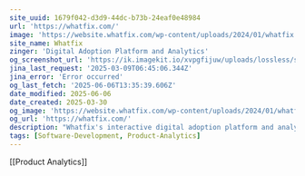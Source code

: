 ```yaml
---
site_uuid: 1679f042-d3d9-44dc-b73b-24eaf0e48984
url: 'https://whatfix.com/'
image: 'https://website.whatfix.com/wp-content/uploads/2024/01/whatfix.png'
site_name: Whatfix
zinger: 'Digital Adoption Platform and Analytics'
og_screenshot_url: 'https://ik.imagekit.io/xvpgfijuw/uploads/lossless/screenshots/20250605_Whatfix_og_screenshot.jpeg'
jina_last_request: '2025-03-09T06:45:06.344Z'
jina_error: 'Error occurred'
og_last_fetch: '2025-06-06T13:35:39.606Z'
date_modified: 2025-06-06
date_created: 2025-03-30
og_image: 'https://website.whatfix.com/wp-content/uploads/2024/01/whatfix.png'
og_url: 'https://whatfix.com/'
description: "Whatfix's interactive digital adoption platform and analytics enable employees with contextual user experiences, step-by-step guidance, self-help user support, and user behavior analytics to drive digital adoption for desktop, mobile, and web applications."
tags: [Software-Development, Product-Analytics]
---
```


[[Product Analytics]]